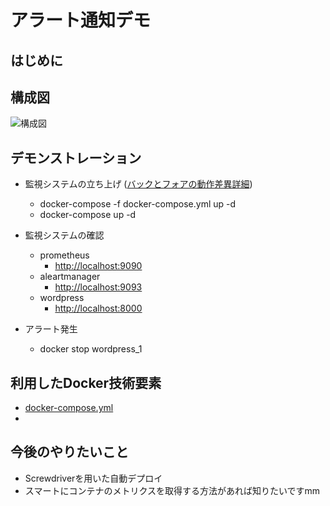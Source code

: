 # アラート通知デモ

## はじめに

## 構成図
![構成図](https://user-images.githubusercontent.com/119464648/215912438-289c8e2c-98b8-4e29-ad2c-4eb69482f7d4.png)

## デモンストレーション
- 監視システムの立ち上げ ([バックとフォアの動作差異詳細](https://docs.docker.jp/engine/reference/run.html))
  - docker-compose -f docker-compose.yml up -d
  - docker-compose up -d  
- 監視システムの確認
  - prometheus
    - [http://localhost:9090](http://localhost:9090)
  - aleartmanager
    - [http://localhost:9093](http://localhost:9093)
  - wordpress
    - [http://localhost:8000](http://localhost:8000)

- アラート発生
  - docker stop wordpress_1

## 利用したDocker技術要素
- [docker-compose.yml](https://docs.docker.jp/compose/overview.html)
- 
## 今後のやりたいこと
- Screwdriverを用いた自動デプロイ
- スマートにコンテナのメトリクスを取得する方法があれば知りたいですmm
